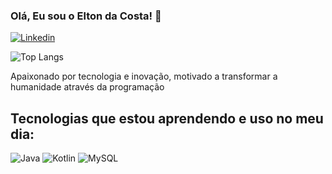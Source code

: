 ### Olá, Eu sou o Elton da Costa! 👋

[![Linkedin](https://img.shields.io/badge/LinkedIn-0077B5?style=for-the-badge&logo=linkedin&logoColor=white)](https://www.linkedin.com/in/elton-da-costa/)

![Top Langs](https://github-readme-stats.vercel.app/api/top-langs/?username=eltonc06&layout=compact)

Apaixonado por tecnologia e inovação, motivado a transformar a humanidade através da programação

## Tecnologias que estou aprendendo e uso no meu dia:

![Java](https://img.shields.io/badge/Java-ED8B00?style=for-the-badge&logo=openjdk&logoColor=white) ![Kotlin](https://img.shields.io/badge/Kotlin-0095D5?&style=for-the-badge&logo=kotlin&logoColor=white)   ![MySQL](https://img.shields.io/badge/mysql-4479A1.svg?style=for-the-badge&logo=mysql&logoColor=white)
